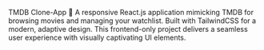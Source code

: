 TMDB Clone-App 🎥
A responsive React.js application mimicking TMDB for browsing movies and managing your watchlist. Built with TailwindCSS for a modern, adaptive design. This frontend-only project delivers a seamless user experience with visually captivating UI elements.
